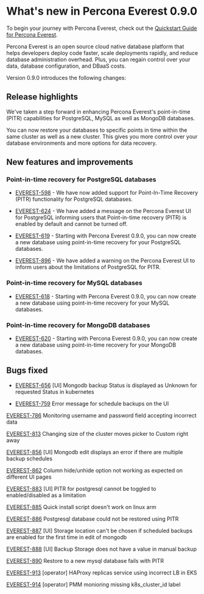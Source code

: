 # What's new in Percona Everest 0.9.0

To begin your journey with Percona Everest, check out the [Quickstart Guide for Percona Everest](../quickstart-guide/quick-install.md).

Percona Everest is an open source cloud native database platform that helps developers deploy code faster, scale deployments rapidly, and reduce database administration overhead. Plus, you can regain control over your data, database configuration, and DBaaS costs.

Version 0.9.0 introduces the following changes:


## Release highlights

We've taken a step forward in enhancing Percona Everest's point-in-time (PITR) capabilities for PostgreSQL, MySQL as well as MongoDB databases. 

You can now restore your databases to specific points in time within the same cluster as well as a new cluster. This gives you more control over your database environments and more options for data recovery.

## New features and improvements

### Point-in-time recovery for PostgreSQL databases

- [EVEREST-598](https://perconadev.atlassian.net/browse/EVEREST-598) - We have now added support for Point-In-Time Recovery (PITR) functionality for PostgreSQL databases.

- [EVEREST-624](https://perconadev.atlassian.net/browse/EVEREST-624) - We have added a message on the Percona Everest UI for PostgreSQL informing users that Point-in-time recovery (PITR) is enabled by default and cannot be turned off.

- [EVEREST-619](https://perconadev.atlassian.net/browse/EVEREST-619) - Starting with Percona Everest 0.9.0, you can now create a new database using point-in-time recovery for your PostgreSQL databases.

- [EVEREST-896](https://perconadev.atlassian.net/browse/EVEREST-896) - We have added a warning on the Percona Everest UI to inform users about the limitations of PostgreSQL for PITR. 

### Point-in-time recovery for MySQL databases

- [EVEREST-618](https://perconadev.atlassian.net/browse/EVEREST-618) - Starting with Percona Everest 0.9.0, you can now create a new database using point-in-time recovery for your MySQL databases.

### Point-in-time recovery for MongoDB databases

- [EVEREST-620](https://perconadev.atlassian.net/browse/EVEREST-620) - Starting with Percona Everest 0.9.0, you can now create a new database using point-in-time recovery for your MongoDB databases.


## Bugs fixed


- [EVEREST-656](https://perconadev.atlassian.net/browse/EVEREST-656) \[UI\] Mongodb backup Status is displayed as Unknown for requested Status in kubernetes

- [EVEREST-759](https://perconadev.atlassian.net/browse/EVEREST-759) Error message for schedule backups on the UI 

[EVEREST-786](https://perconadev.atlassian.net/browse/EVEREST-786) Monitoring username and password field accepting incorrect data

[EVEREST-813](https://perconadev.atlassian.net/browse/EVEREST-813) Changing size of the cluster moves picker to Custom right away

[EVEREST-856](https://perconadev.atlassian.net/browse/EVEREST-856) \[UI\] Mongodb edit displays an error if there are multiple backup schedules

[EVEREST-862](https://perconadev.atlassian.net/browse/EVEREST-862) Column hide/unhide option not working as expected on different UI pages

[EVEREST-883](https://perconadev.atlassian.net/browse/EVEREST-883) \[UI\] PITR for postgresql cannot be toggled to enabled/disabled as a limitation

[EVEREST-885](https://perconadev.atlassian.net/browse/EVEREST-885) Quick install script doesn't work on linux arm

[EVEREST-886](https://perconadev.atlassian.net/browse/EVEREST-886) Postgresql database could not be restored using PITR

[EVEREST-887](https://perconadev.atlassian.net/browse/EVEREST-887) \[UI\] Storage location can't be chosen if scheduled backups are enabled for the first time in edit of mongodb

[EVEREST-888](https://perconadev.atlassian.net/browse/EVEREST-888) \[UI\] Backup Storage does not have a value in manual backup

[EVEREST-890](https://perconadev.atlassian.net/browse/EVEREST-890) Restore to a new mysql database fails with PITR

[EVEREST-913](https://perconadev.atlassian.net/browse/EVEREST-913) \[operator\] HAProxy replicas service using incorrect LB in EKS

[EVEREST-914](https://perconadev.atlassian.net/browse/EVEREST-914) \[operator\] PMM monioring missing k8s\_cluster\_id label







